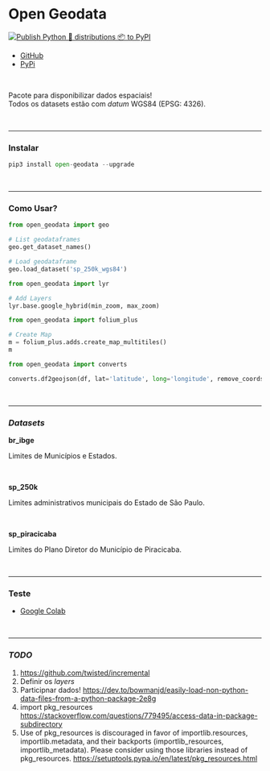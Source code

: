# Open Geodata

[![Publish Python 🐍 distributions 📦 to PyPI](https://github.com/open-geodata/open-geodata/actions/workflows/publish-to-pypi.yml/badge.svg)](https://github.com/open-geodata/open-geodata/actions/workflows/publish-to-pypi.yml)

- [GitHub](https://github.com/open-geodata/open-geodata)
- [PyPi](https://pypi.org/project/open-geodata/)

<br>

Pacote para disponibilizar dados espaciais!
<br>
Todos os datasets estão com _datum_ WGS84 (EPSG: 4326).

<br>

---

### Instalar

```python
pip3 install open-geodata --upgrade
```

<br>

---

### Como Usar?

```python
from open_geodata import geo

# List geodataframes
geo.get_dataset_names()

# Load geodataframe
geo.load_dataset('sp_250k_wgs84')
```

```python
from open_geodata import lyr

# Add Layers
lyr.base.google_hybrid(min_zoom, max_zoom)
```

```python
from open_geodata import folium_plus

# Create Map
m = folium_plus.adds.create_map_multitiles()
m
```

```python
from open_geodata import converts

converts.df2geojson(df, lat='latitude', long='longitude', remove_coords_properties=True)
```

<br>

---

### _Datasets_

**br_ibge**

Limites de Municípios e Estados.

<br>

**sp_250k**

Limites administrativos municipais do Estado de São Paulo.

<br>

**sp_piracicaba**

Limites do Plano Diretor do Município de Piracicaba.

<br>

---

### Teste

- [Google Colab](https://colab.research.google.com/drive/1s_w9t599OstJ0KS99NusH2EVGYa5twMh?usp=sharing)

<br>

---

### _TODO_

1. <https://github.com/twisted/incremental>
2. Definir os _layers_
3. Participnar dados! https://dev.to/bowmanjd/easily-load-non-python-data-files-from-a-python-package-2e8g
4. import pkg_resources https://stackoverflow.com/questions/779495/access-data-in-package-subdirectory
5. Use of pkg_resources is discouraged in favor of importlib.resources, importlib.metadata, and their backports (importlib_resources, importlib_metadata). Please consider using those libraries instead of pkg_resources. https://setuptools.pypa.io/en/latest/pkg_resources.html
